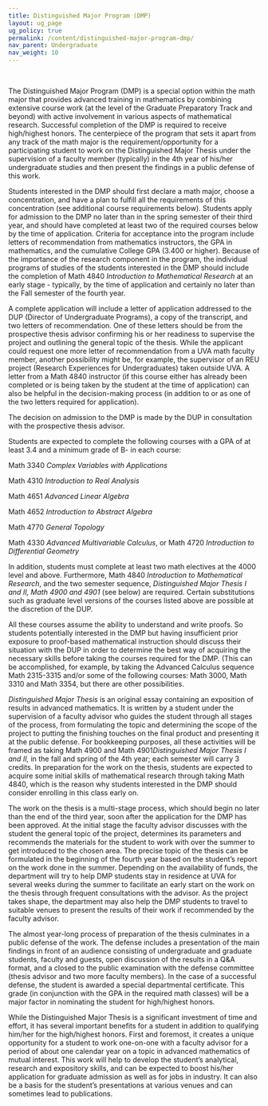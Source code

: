 ```yaml
---
title: Distinguished Major Program (DMP)
layout: ug_page
ug_policy: true
permalink: /content/distinguished-major-program-dmp/
nav_parent: Undergraduate
nav_weight: 10
---
```

<p>&nbsp;</p>

<p>The Distinguished Major Program (DMP) is a special option within the math major that provides advanced training in mathematics by combining extensive course work (at the level of the Graduate Preparatory Track and beyond) with active involvement in various aspects of mathematical research. Successful completion of the DMP is required to receive high/highest honors. The centerpiece of the program that sets it apart from any track of the math major is the requirement/opportunity for a participating student to work on the Distinguished Major Thesis under the supervision of a faculty member (typically) in the 4th year of his/her undergraduate studies and then present the findings in a public defense of this work.</p>

<div>
<p>Students interested in the DMP should first declare a math major, choose a concentration, and have a plan to fulfill all the requirements of this concentration (see additional course requirements below). Students apply for admission to the DMP no later than in the spring semester of their third year, and should have completed at least two of the required courses below by the time of application. Criteria for acceptance into the program include letters of recommendation from mathematics instructors, the GPA in mathematics, and the cumulative College GPA (3.400 or higher). Because of the importance of the research component in the program, the individual programs of studies of the students interested in the DMP should include the completion of Math 4840 <em>Intr</em><em>oduction</em> <em>to Mathematical Research </em>at an early stage - typically, by the time of application and certainly no later than the Fall semester of the fourth year.</p>

<p>A complete application will include a letter of application addressed to the DUP (Director of Undergraduate Programs), a copy of the transcript, and two letters of recommendation. One of these letters should be from the prospective thesis advisor confirming his or her readiness to supervise the project and outlining the general topic of the thesis. While the applicant could request one more letter of recommendation from a UVA math faculty member, another possibility might be, for example, the supervisor of an REU project (Research Experiences for Undergraduates) taken outside UVA. A letter from a Math 4840 instructor (if this course either has already been completed or is being taken by the student at the time of application) can also be helpful in the decision-making process (in addition to or as one of the two letters required for application).</p>

<p>The decision on admission to the DMP is made by the DUP in consultation with the prospective thesis advisor.</p>

<p>Students are expected to complete the following courses with a GPA of at least 3.4 and a minimum grade of B- in each course:</p>

<p>Math 3340 <em>Complex Variables with Applications</em></p>

<p>Math 4310 <em>Intr</em><em>oduction</em> <em>to Real Analysis</em></p>

<p>Math 4651 <em>A</em><em>dvanc</em><em>e</em><em>d</em> <em>Linear</em> <em>A</em><em>lgebra</em></p>

<p>Math 4652 <em>Intr</em><em>oduction</em> <em>to Abstract Algebra</em></p>

<p>Math 4770 <em>General</em> <em>T</em><em>opology</em></p>

<p>Math 4330 <em>A</em><em>dvanc</em><em>e</em><em>d</em> <em>Multivariable Calculus</em>, or Math 4720 <em>Intr</em><em>oduction</em> <em>to Differential Geometry</em></p>

<p>In addition, students must complete at least two math electives at the 4000 level and above. Furthermore, Math 4840 <em>Intr</em><em>oduction</em> <em>to Mathematical Research</em>, and the two semester sequence, <em>Distinguished</em> <em>Major Thesis I and II, Math 4900 and 4901 </em>(see below) are required. Certain substitutions such as graduate level versions of the courses listed above are possible at the discretion of the DUP.</p>
</div>

<div>
<p>All these courses assume the ability to understand and write proofs. So students potentially interested in the DMP but having insufficient prior exposure to proof-based mathematical instruction should discuss their situation with the DUP in order to determine the best way of acquiring the necessary skills before taking the courses required for the DMP. (This can be accomplished, for example, by taking the Advanced Calculus sequence Math 2315-3315 and/or some of the following courses: Math 3000, Math 3310 and Math 3354, but there are other possibilities.</p>

<p><em>Distinguished</em> <em>Major Thesis </em>is an original essay containing an exposition of results in advanced mathematics. It is written by a student under the supervision of a faculty advisor who guides the student through all stages of the process, from formulating the topic and determining the scope of the project to putting the finishing touches on the final product and presenting it at the public defense. For bookkeeping purposes, all these activities will be framed as taking Math 4900 and Math 4901<em>Distinguished</em> <em>Major Thesis I and II, </em>in the fall and spring of the 4th year; each semester will carry 3 credits. In preparation for the work on the thesis, students are expected to acquire some initial skills of mathematical research through taking Math 4840, which is the reason why students interested in the DMP should consider enrolling in this class early on.</p>

<p>The work on the thesis is a multi-stage process, which should begin no later than the end of the third year, soon after the application for the DMP has been approved. At the initial stage the faculty advisor discusses with the student the general topic of the project, determines its parameters and recommends the materials for the student to work with over the summer to get introduced to the chosen area. The precise topic of the thesis can be formulated in the beginning of the fourth year based on the student&rsquo;s report on the work done in the summer. Depending on the availability of funds, the department will try to help DMP students stay in residence at UVA for several weeks during the summer to facilitate an early start on the work on the thesis through frequent consultations with the advisor. As the project takes shape, the department may also help the DMP students to travel to suitable venues to present the results of their work if recommended by the faculty advisor.</p>

<p>The almost year-long process of preparation of the thesis culminates in a public defense of the work. The defense includes a presentation of the main findings in front of an audience consisting of undergraduate and graduate students, faculty and guests, open discussion of the results in a Q&amp;A format, and a closed to the public examination with the defense committee (thesis advisor and two more faculty members). In the case of a successful defense, the student is awarded a special departmental certificate. This grade (in conjunction with the GPA in the required math classes) will be a major factor in nominating the student for high/highest honors.</p>

<p>While the Distinguished Major Thesis is a significant investment of time and effort, it has several important benefits for a student in addition to qualifying him/her for the high/highest honors. First and foremost, it creates a unique opportunity for a student to work one-on-one with a faculty advisor for a period of about one calendar year on a topic in advanced mathematics of mutual interest. This work will help to develop the student&rsquo;s analytical, research and expository skills, and can be expected to boost his/her application for graduate admission as well as for jobs in industry. It can also be a basis for the student&rsquo;s presentations at various venues and can sometimes lead to publications.</p>
</div>

<p>&nbsp;</p>

<p>&nbsp;</p>
